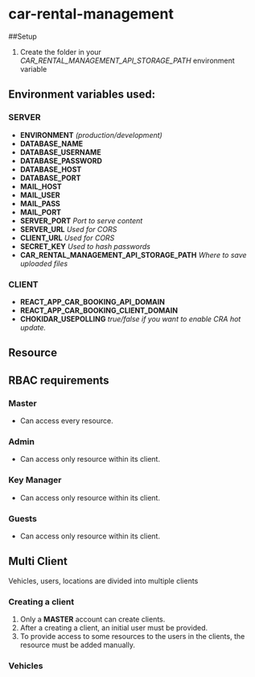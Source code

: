 # car-rental-management

##Setup

1. Create the folder in your _CAR_RENTAL_MANAGEMENT_API_STORAGE_PATH_ environment variable

## Environment variables used:

### SERVER

- **ENVIRONMENT** _(production/development)_
- **DATABASE_NAME**
- **DATABASE_USERNAME**
- **DATABASE_PASSWORD**
- **DATABASE_HOST**
- **DATABASE_PORT**
- **MAIL_HOST**
- **MAIL_USER**
- **MAIL_PASS**
- **MAIL_PORT**
- **SERVER_PORT** _Port to serve content_
- **SERVER_URL** _Used for CORS_
- **CLIENT_URL** _Used for CORS_
- **SECRET_KEY** _Used to hash passwords_
- **CAR_RENTAL_MANAGEMENT_API_STORAGE_PATH** _Where to save uploaded files_

### CLIENT

- **REACT_APP_CAR_BOOKING_API_DOMAIN**
- **REACT_APP_CAR_BOOKING_CLIENT_DOMAIN**
- **CHOKIDAR_USEPOLLING** _true/false if you want to enable CRA hot update._

## Resource

## RBAC requirements

### Master

- Can access every resource.

### Admin

- Can access only resource within its client.

### Key Manager

- Can access only resource within its client.

### Guests

- Can access only resource within its client.

## Multi Client

Vehicles, users, locations are divided into multiple clients

### Creating a client

1. Only a **MASTER** account can create clients.
2. After a creating a client, an initial user must be provided.
3. To provide access to some resources to the users in the clients, the resource must be added manually.

### Vehicles
